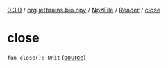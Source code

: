[0.3.0](../../../index.md) / [org.jetbrains.bio.npy](../../index.md) / [NpzFile](../index.md) / [Reader](index.md) / [close](.)

# close

`fun close(): Unit` [(source)](https://github.com/JetBrains-Research/npy/blob/0.3.0/src/main/kotlin/org/jetbrains/bio/npy/Npz.kt#L85)